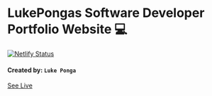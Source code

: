 # LukePongas Software Developer Portfolio Website 💻
  [![Netlify Status](https://api.netlify.com/api/v1/badges/84068cb6-7c66-462b-bb5d-1d03eaa6bfdd/deploy-status)](https://app.netlify.com/sites/lukeponga/deploys) 
#### Created by: ``Luke Ponga``
[See Live](https://www.lukeponga.website](https://lukeponga.netlify.app))


